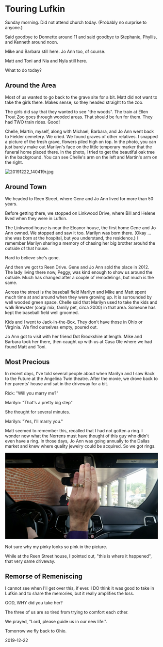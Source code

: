 # Touring Lufkin

Sunday morning.
Did not attend church today. (Probably no surprise to anyone.)

Said goodbye to Donnette around 11 and said goodbye to
Stephanie, Phyllis, and Kenneth around noon.

Mike and Barbara still here. Jo Ann too, of course.

Matt and Toni and Nia and Nyla still here.

What to do today?

## Around the Area

Most of us wanted to go back to the grave site for a bit.
Matt did not want to take the girls there. Makes sense,
so they headed straight to the zoo.

The girls did say that they wanted to see "the woods".
The train at Ellen Trout Zoo goes through wooded areas.
That should be fun for them. They had TWO train rides. Good!

Chelle, Martin, myself, along with Michael, Barbara, and Jo Ann went
back to Fielder cemetery. We cried. We found graves of other relatives.
I snapped a picture of the fresh grave, flowers piled high on top.
In the photo, you can just barely make out Marilyn's face on the little
temporary marker that the funeral home placed there. In the photo, I tried
to get the beautiful oak tree in the background. You can see Chelle's arm
on the left and Martin's arm on the right.

![20191222_140419r.jpg](https://github.com/trothr/blog/blob/master/images/2019/20191222_140419r.jpg)

## Around Town

We headed to Reen Street, where Gene and Jo Ann lived for more than 50 years.

Before getting there, we stopped on Linkwood Drive, where Bill and Helene
lived when they were in Lufkin.

The Linkwood house is near the Eleanor house, the first home
Gene and Jo Ann owned. We stopped and saw it too. Marilyn was born there.
(Okay ... she was born at the hospital, but you understand, the residence.)
I remember Marilyn sharing a memory of chasing her big brother arouhd
the outside of that house.

Hard to believe she's gone.

And then we got to Reen Drive.
Gene and Jo Ann sold the place in 2012. The lady living there now,
Peggy, was kind enough to show us around the outside. Much has changed
after a couple of remodelings, but much is the same.

Across the street is the baseball field Marilyn and Mike and Matt
spent much time at and around when they were growing up. It is surrounded
by well wooded green space. Chelle said that Marilyn used to take the kids
and walk Brewster (corgi mix, family pet, circa 2000) in that area.
Someone has kept the baseball field well groomed.

Kids and I went to Jack-in-the-Box. They don't have those in Ohio or
Virginia. We find ourselves empty, poured out.

Jo Ann got to visit with her friend Dot Brookshire at length.
Mike and Barbara took her there, then caught up with us at Casa Ole
where we had found Matt and Toni.

## Most Precious

In recent days, I've told several people about when Marilyn and I saw
Back to the Future at the Angelina Twin theatre. After the movie,
we drove back to her parents' house and sat in the driveway for a bit.

Rick: "Will you marry me?"

Marilyn: "That's a pretty big step"

She thought for several minutes.

Marilyn: "Yes, I'll marry you."

Matt seemed to remember this, recalled that I had not gotten a ring.
I wonder now what the Nerrens must have thought of this guy who didn't
even have a ring. In those days, Jo Ann was going annually to the Dallas
market and knew where quality jewelry could be acquired. So we got rings.

![20191222-215710.jpg](https://github.com/trothr/blog/blob/master/images/2019/20191222-215710.jpg)

Not sure why my pinky looks so pink in the picture.

While at the Reen Street house, I pointed out,
"this is where it happened", that very same driveway.

## Remorse of Remeniscing

I cannot see when I'll get over this, if ever.
I DO think it was good to take in Lufkin and to share the memories,
but it really amplifies the loss.

GOD, WHY did you take her?

The three of us are so tired from trying to comfort each other.

We prayed, "Lord, please guide us in our new life.".

Tomorrow we fly back to Ohio.

2019-12-22


